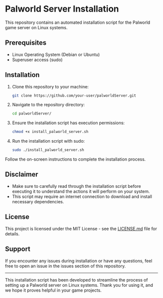 # Palworld Server Installation

This repository contains an automated installation script for the Palworld game server on Linux systems.

## Prerequisites

- Linux Operating System (Debian or Ubuntu)
- Superuser access (sudo)

## Installation

1. Clone this repository to your machine:

   ```bash
   git clone https://github.com/your-user/palworldServer.git
   ```

2. Navigate to the repository directory:

   ```bash
   cd palworldServer/
   ```

3. Ensure the installation script has execution permissions:

   ```bash
   chmod +x install_palworld_server.sh
   ```

4. Run the installation script with sudo:
   ```bash
   sudo ./install_palworld_server.sh
   ```

Follow the on-screen instructions to complete the installation process.

## Disclaimer

- Make sure to carefully read through the installation script before executing it to understand the actions it will perform on your system.
- This script may require an internet connection to download and install necessary dependencies.

## License

This project is licensed under the MIT License - see the [LICENSE.md](LICENSE.md) file for details.

## Support

If you encounter any issues during installation or have any questions, feel free to open an issue in the issues section of this repository.

---

This installation script has been developed to streamline the process of setting up a Palworld server on Linux systems. Thank you for using it, and we hope it proves helpful in your game projects.
